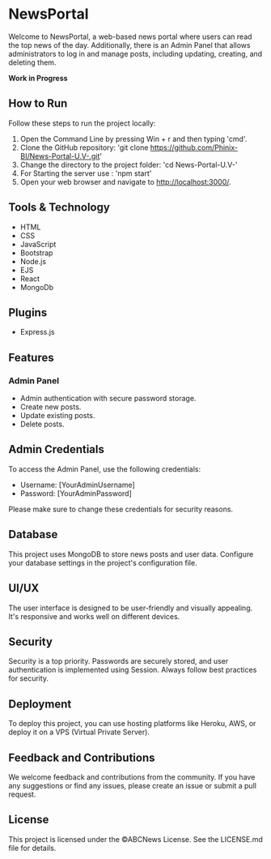 # NewsPortal

Welcome to NewsPortal, a web-based news portal where users can read the top news of the day. Additionally, there is an Admin Panel that allows administrators to log in and manage posts, including updating, creating, and deleting them.

<b>Work in Progress</b>

## How to Run

Follow these steps to run the project locally:

1. Open the Command Line by pressing Win + r and then typing 'cmd'.
2. Clone the GitHub repository: 'git clone https://github.com/Phinix-BI/News-Portal-U.V-.git'
3. Change the directory to the project folder: 'cd News-Portal-U.V-'
4. For Starting the server use : 'npm start'
5. Open your web browser and navigate to [http://localhost:3000/](http://localhost:3000/).

## Tools & Technology

- HTML
- CSS
- JavaScript
- Bootstrap
- Node.js
- EJS
- React
- MongoDb

## Plugins

- Express.js

## Features

### Admin Panel

- Admin authentication with secure password storage.
- Create new posts.
- Update existing posts.
- Delete posts.

## Admin Credentials

To access the Admin Panel, use the following credentials:

- Username: [YourAdminUsername]
- Password: [YourAdminPassword]

Please make sure to change these credentials for security reasons.

## Database

This project uses MongoDB to store news posts and user data. Configure your database settings in the project's configuration file.

## UI/UX

The user interface is designed to be user-friendly and visually appealing. It's responsive and works well on different devices.

## Security

Security is a top priority. Passwords are securely stored, and user authentication is implemented using Session. Always follow best practices for security.

## Deployment

To deploy this project, you can use hosting platforms like Heroku, AWS, or deploy it on a VPS (Virtual Private Server).

## Feedback and Contributions

We welcome feedback and contributions from the community. If you have any suggestions or find any issues, please create an issue or submit a pull request.

## License

This project is licensed under the ©ABCNews License. See the LICENSE.md file for details.
